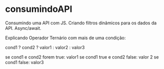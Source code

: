 # consumindoAPI
Consumindo uma API com JS. Criando filtros dinâmicos para os dados da API. Async/await.

Explicando Operador Ternário com mais de uma condição:

cond1 ? cond2 ? valor1 : valor2 : valor3

se cond1 e cond2 forem true: valor1
se cond1 true e cond2 false: valor 2
se cond1 false: valor3